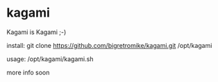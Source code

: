 # kagami

Kagami is Kagami ;-)

install:
git clone https://github.com/bigretromike/kagami.git /opt/kagami

usage:
/opt/kagami/kagami.sh

more info soon
